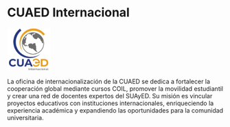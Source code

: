 # CUAED Internacional

<img src="public/images/cuaed-internacional.png" alt="Coordinación de Universidad Abierta y Educación Digital" width="100" />

La oficina de internacionalización de la CUAED se dedica a fortalecer la cooperación global mediante cursos COIL, promover la movilidad estudiantil y crear una red de docentes expertos del SUAyED. Su misión es vincular proyectos educativos con instituciones internacionales, enriqueciendo la experiencia académica y expandiendo las oportunidades para la comunidad universitaria.
